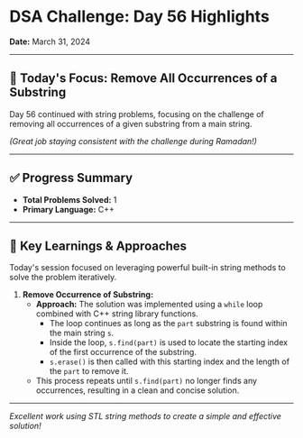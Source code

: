 # DSA Challenge: Day 56 Highlights

**Date:** March 31, 2024

---

## 🎯 Today's Focus: Remove All Occurrences of a Substring

Day 56 continued with string problems, focusing on the challenge of removing all occurrences of a given substring from a main string.

_(Great job staying consistent with the challenge during Ramadan!)_

---

## ✅ Progress Summary

-   **Total Problems Solved:** 1
-   **Primary Language:** C++

---

## 🧠 Key Learnings & Approaches

Today's session focused on leveraging powerful built-in string methods to solve the problem iteratively.

1.  **Remove Occurrence of Substring:**
    -   **Approach:** The solution was implemented using a `while` loop combined with C++ string library functions.
        -   The loop continues as long as the `part` substring is found within the main string `s`.
        -   Inside the loop, `s.find(part)` is used to locate the starting index of the first occurrence of the substring.
        -   `s.erase()` is then called with this starting index and the length of the `part` to remove it.
    -   This process repeats until `s.find(part)` no longer finds any occurrences, resulting in a clean and concise solution.

---

_Excellent work using STL string methods to create a simple and effective solution!_
